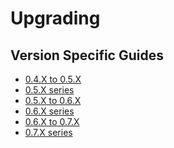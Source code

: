 # Upgrading

## Version Specific Guides
* [0.4.X to 0.5.X](upgrade/0.4_to_0.5.md)
* [0.5.X series](upgrade/0.5.md)
* [0.5.X to 0.6.X](upgrade/0.5_to_0.6.md)
* [0.6.X series](upgrade/0.6.md)
* [0.6.X to 0.7.X](upgrade/0.6_to_0.7.md) <Badge text="current" vertical="middle"/>
* [0.7.X series](upgrade/0.7.md) <Badge text="current" vertical="middle"/>